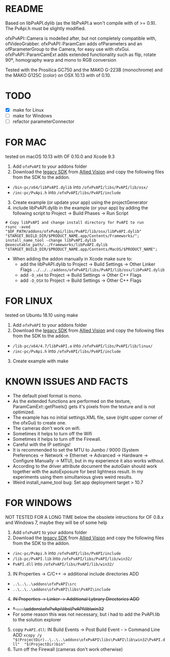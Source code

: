 # README #

Based on libPvAPI.dylib (as the libPvAPI.a won't compile with of >= 0.9).
The PvApi.h must be slightly modified.

ofxPvAPI::Camera is modelled after, but not completely compatible with, ofVideoGrabber. 
ofxPvAPI::ParamCam adds ofParameters and an ofParameterGroup to the Camera, for easy use with ofxGui.
ofxPvAPI::ParamCamExt adds extended functionality such as flip, rotate 90º,  homography warp and mono to RGB conversion

Tested with the Prosilica GC750 and the MAKO G-223B  (monochrome) and the MAKO G125C (color) on OSX 10.13 with of 0.10.

# TODO #

- [x] make for Linux
- [ ] make for Windows
- [ ] refactor parameterConnector

# FOR MAC #
tested on macOS 10.13 with OF 0.10.0 and Xcode 9.3

1.	Add `ofxPvAPI` to your addons folder
2.	Download the [legacy SDK](https://www.alliedvision.com/fileadmin/content/software/software/PvAPI/PvAPI_1.28_OSX.tgz "PvAPI_1.28_OSX.tgz") from [Allied Vision](https://www.alliedvision.com/en/support/software-downloads.html "Software Downloads") and copy the following files from the SDK to the addon.
*	 `/bin-pc/x64/libPvAPI.dylib` into `/ofxPvAPI/libs/PvAPI/lib/osx/`
*	 `/inc-pc/PvApi.h` into `/ofxPvAPI/libs/PvAPI/include`
3. 	Create example (or update your app) using the projectGenerator
4.	include libPvAPI.dylib in the example (or your app) by adding the following script to Project -> Build Phases -> Run Script
```	
# Copy libPvAPI and change install directory for PvAPI to run
rsync -aved "$OF_PATH/addons/ofxPvApi/libs/PvAPI/lib/osx/libPvAPI.dylib" "$TARGET_BUILD_DIR/$PRODUCT_NAME.app/Contents/Frameworks/";
install_name_tool -change libPvAPI.dylib @executable_path/../Frameworks/libPvAPI.dylib "$TARGET_BUILD_DIR/$PRODUCT_NAME.app/Contents/MacOS/$PRODUCT_NAME";
```

*	When adding the addon manually in Xcode make sure to:
	* add the libPvAPI.dylib to Project -> Build Settings -> Other Linker Flags `../../../addons/ofxPvAPI/libs/PvAPI/lib/osx/libPvAPI.dylib`
	* add `-D_x64` to Project -> Build Settings -> Other C++ Flags
	* add `-D_OSX` to Project -> Build Settings -> Other C++ Flags

# FOR LINUX #
tested on Ubuntu 18.10 using make

1.	Add `ofxPvAPI` to your addons folder
2.	Download the [legacy SDK](https://www.alliedvision.com/fileadmin/content/software/software/PvAPI/PvAPI_1.28_Linux.tgz "PvAPI_1.28_Linux.tgz") from [Allied Vision](https://www.alliedvision.com/en/support/software-downloads.html "Software Downloads") and copy the following files from the SDK to the addon.
*	 `/lib-pc/x64/4.7/libPvAPI.a` into `/ofxPvAPI/libs/PvAPI/lib/linux/`
*	 `/inc-pc/PvApi.h` into `/ofxPvAPI/libs/PvAPI/include`
3. 	Create example with make

# KNOWN ISSUES AND FACTS #

*	The default pixel format is mono.
*	As the extended functions are performed on the texture, ParamCamExt::getPixels() gets it's pixels from the texture and is not optimized.
*	The example has no initial settings.XML file, save (right upper corner of the ofxGui) to create one.
*	The cameras don't work on wifi.
*	Sometimes it helps to turn off the Wifi
*	Sometimes it helps to turn off the Firewall.
*	Careful with the IP settings!
*	It is recommended to set the MTU to Jumbo / 9000 (System Preferences -> Network -> Ethernet -> Advanced -> Hardware -> Configure Manually -> MTU), but in my experience it also works without.
*	According to the driver attribute document the autoGain should work together with the autoExposure for best lightness result. In my experiments using them simultanious gives weird results.
*	Weird install_name_tool bug: Set app deployment target > 10.7





# FOR WINDOWS #
NOT TESTED FOR A LONG TIME below the obsolete intructions for OF 0.8.x and Windows 7, maybe they will be of some help

1.	Add `ofxPvAPI` to your addons folder
2.	Download the [legacy SDK](https://www.alliedvision.com/fileadmin/content/software/software/PvAPI/PvAPI_win_1.28.exe "PvAPI SDK for Windows  v1.28") from  [Allied Vision](https://www.alliedvision.com/en/support/software-downloads.html "Software Downloads") and copy the following files from the SDK to the addon.
*	`/inc-pc/PvApi.h` into `/ofxPvAPI/libs/PvAPI/include`
*	`/lib-pc/PvAPI.lib` into `/ofxPvAPI/libs/PvAPI/lib/win32/`
*	`PvAPI.dll` into `/ofxPvAPI/libs/PvAPI/lib/win32/`
3. 	IN Properties -> C/C++ -> additional include directories ADD
*	`..\..\..\addons\ofxPvAPI\src`
*	`..\..\..\addons\ofxPvAPI\libs\PvAPI\include`
4.	~~IN Properties -> Linker -> Additional Lybrary Directories ADD~~
*	~~* ..\..\..\addons\ofxPvApi\libs\PvAPI\lib\win32~~
*	For some reason this was not necessary, but i had to add the PvAPI.lib to the solution explorer

5.	copy `PvAPI.dll`: IN Build Events -> Post Build Event - > Command Line ADD
	`xcopy /y "$(ProjectDir)..\..\..\addons\ofxPvAPI\libs\PvAPI\lib\win32\PvAPI.dll"  "$(ProjectDir)bin"`
6.	Turn off the Firewall (cameras don't work otherwise)
